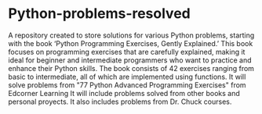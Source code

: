 # Python-problems-resolved
A repository created to store solutions for various Python problems, starting with the book ‘Python Programming Exercises, Gently Explained.’ This book focuses on programming exercises that are carefully explained, making it ideal for beginner and intermediate programmers who want to practice and enhance their Python skills. The book consists of 42 exercises ranging from basic to intermediate, all of which are implemented using functions.
It will solve problems from "77 Python Advanced Programming Exercises" from Edcorner Learning
It will include problems solved from other books and personal proyects.
It also includes problems from Dr. Chuck courses. 
